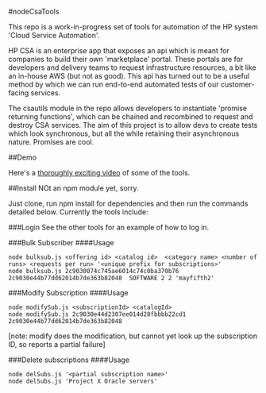 #nodeCsaTools

This repo is a work-in-progress set of tools for automation of the HP system 'Cloud Service Automation'.

HP CSA is an enterprise app that exposes an api which is meant for companies to build their own 'marketplace' portal. These portals are for developers and delivery teams to request infrastructure resources, a bit like an in-house AWS (but not as good). This api has turned out to be a useful method by which we can run end-to-end automated tests of our customer-facing services.

The csautils module in the repo allows developers to instantiate 'promise returning functions', which can be chained and recombined to request and destroy CSA services. The aim of this project is to allow devs to create tests which look synchronous, but all the while retaining their asynchronous nature. Promises are cool.

##Demo

Here's a <a href="https://www.youtube.com/watch?v=CEIoDPwDBIo">thoroughly exciting video</a> of some of the tools.

##Install
NOt an npm module yet, sorry.

Just clone, run npm install for dependencies and then run the commands detailed below. Currently the tools include:

###Login
See the other tools for an example of how to log in.

###Bulk Subscriber
####Usage
```
node bulksub.js <offering id> <catalog id>  <category name> <number of runs> <requests per run> '<unique prefix for subscriptions>'
node bulksub.js 2c9030074c745ae6014c74c0ba370b76 2c9030e44b77dd62014b7de363b82048  SOFTWARE 2 2 'mayfifth2'
```

###Modify Subscription
####Usage
```
node modifySub.js <subscriptionId> <catalogId>
node modifySub.js 2c9030e44d2307ee014d28fbbbb22cd1 2c9030e44b77dd62014b7de363b82048
```

[note: modify does the modification, but cannot yet look up the subscription ID, so reports a partial failure]

###Delete subscriptions
####Usage
```
node delSubs.js '<partial subscription name>'
node delSubs.js 'Project X Oracle servers'
````
